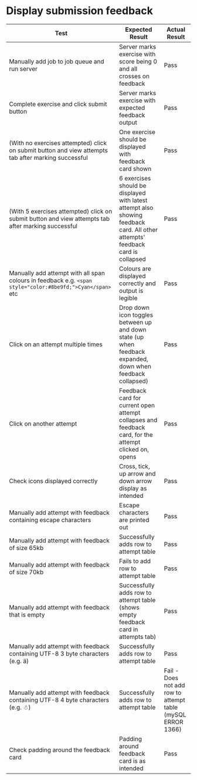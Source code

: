 # Display submission feedback

| Test                                                           | Expected Result | Actual Result |
|----------------------------------------------------------------|--------------------------------------------------------------------------|---------------|
| Manually add job to job queue and run server | Server marks exercise with score being 0 and all crosses on feedback  | Pass          |
| Complete exercise and click submit button | Server marks exercise with expected feedback output  | Pass          |
| (With no exercises attempted) click on submit button and view attempts tab after marking successful | One exercise should be displayed with feedback card shown | Pass | 
| (With 5 exercises attempted) click on submit button and view attempts tab after marking successful | 6 exercises should be displayed with latest attempt also showing feedback card. All other attempts' feedback card is collapsed | Pass |
| Manually add attempt with all span colours in feedback e.g. `<span style="color:#8be9fd;">Cyan</span>` etc | Colours are displayed correctly and output is legible | Pass | 
| Click on an attempt multiple times | Drop down icon toggles between up and down state (up when feedback expanded, down when feedback collapsed) | Pass |
| Click on another attempt | Feedback card for current open attempt collapses and feedback card, for the attempt clicked on, opens | Pass |
| Check icons displayed correctly | Cross, tick, up arrow and down arrow display as intended | Pass |
| Manually add attempt with feedback containing escape characters | Escape characters are printed out | Pass |
| Manually add attempt with feedback of size 65kb | Successfully adds row to attempt table | Pass |
| Manually add attempt with feedback of size 70kb | Fails to add row to attempt table | Pass |
| Manually add attempt with feedback that is empty | Successfully adds row to attempt table (shows empty feedback card in attempts tab) | Pass |
| Manually add attempt with feedback containing UTF-8 3 byte characters (e.g. ä) | Successfully adds row to attempt table | Pass |
| Manually add attempt with feedback containing UTF-8 4 byte characters (e.g. ☃) | Successfully adds row to attempt table | Fail - Does not add row to attempt table (mySQL ERROR 1366) |
| Check padding around the feedback card | Padding around feedback card is as intended | Pass |